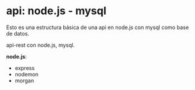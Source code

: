 # api: node.js - mysql
Esto es una estructura básica de una api en node.js con mysql como base de datos. <br/>

api-rest con node.js, mysql.<br/>

**node.js**:
+ express
+ nodemon
+ morgan
